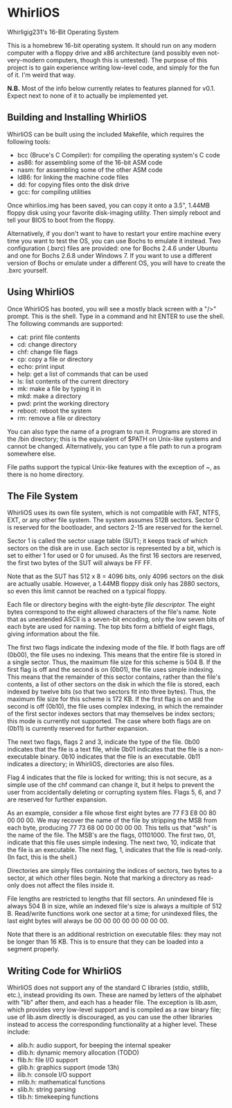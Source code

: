 # WhirliOS
Whirligig231's 16-Bit Operating System

This is a homebrew 16-bit operating system. It should run on any modern computer with a floppy drive and x86 architecture (and possibly even not-very-modern computers, though this is untested). The purpose of this project is to gain experience writing low-level code, and simply for the fun of it. I'm weird that way.

**N.B.** Most of the info below currently relates to features planned for v0.1. Expect next to none of it to actually be implemented yet.

## Building and Installing WhirliOS

WhirliOS can be built using the included Makefile, which requires the following tools:

* bcc (Bruce's C Compiler): for compiling the operating system's C code
* as86: for assembling some of the 16-bit ASM code
* nasm: for assembling some of the other ASM code
* ld86: for linking the machine code files
* dd: for copying files onto the disk drive
* gcc: for compiling utilities

Once whirlios.img has been saved, you can copy it onto a 3.5", 1.44MB floppy disk using your favorite disk-imaging utility. Then simply reboot and tell your BIOS to boot from the floppy.

Alternatively, if you don't want to have to restart your entire machine every time you want to test the OS, you can use Bochs to emulate it instead. Two configuration (.bxrc) files are provided: one for Bochs 2.4.6 under Ubuntu and one for Bochs 2.6.8 under Windows 7. If you want to use a different version of Bochs or emulate under a different OS, you will have to create the .bxrc yourself.

## Using WhirliOS

Once WhirliOS has booted, you will see a mostly black screen with a "/>" prompt. This is the shell. Type in a command and hit ENTER to use the shell. The following commands are supported:

* cat: print file contents
* cd: change directory
* chf: change file flags
* cp: copy a file or directory
* echo: print input
* help: get a list of commands that can be used
* ls: list contents of the current directory
* mk: make a file by typing it in
* mkd: make a directory
* pwd: print the working directory
* reboot: reboot the system
* rm: remove a file or directory

You can also type the name of a program to run it. Programs are stored in the /bin directory; this is the equivalent of $PATH on Unix-like systems and cannot be changed. Alternatively, you can type a file path to run a program somewhere else.

File paths support the typical Unix-like features with the exception of ~, as there is no home directory.

## The File System

WhirliOS uses its own file system, which is not compatible with FAT, NTFS, EXT, or any other file system. The system assumes 512B sectors. Sector 0 is reserved for the bootloader, and sectors 2-15 are reserved for the kernel.

Sector 1 is called the sector usage table (SUT); it keeps track of which sectors on the disk are in use. Each sector is represented by a bit, which is set to either 1 for used or 0 for unused. As the first 16 sectors are reserved, the first two bytes of the SUT will always be FF FF.

Note that as the SUT has 512 x 8 = 4096 bits, only 4096 sectors on the disk are actually usable. However, a 1.44MB floppy disk only has 2880 sectors, so even this limit cannot be reached on a typical floppy.

Each file or directory begins with the eight-byte _file descriptor._ The eight bytes correspond to the eight allowed characters of the file's name. Note that as unextended ASCII is a seven-bit encoding, only the low seven bits of each byte are used for naming. The top bits form a bitfield of eight flags, giving information about the file.

The first two flags indicate the indexing mode of the file. If both flags are off (0b00), the file uses no indexing. This means that the entire file is stored in a single sector. Thus, the maximum file size for this scheme is 504 B. If the first flag is off and the second is on (0b01), the file uses simple indexing. This means that the remainder of this sector contains, rather than the file's contents, a list of other sectors on the disk in which the file is stored, each indexed by twelve bits (so that two sectors fit into three bytes). Thus, the maximum file size for this scheme is 172 KB. If the first flag is on and the second is off (0b10), the file uses complex indexing, in which the remainder of the first sector indexes sectors that may themselves be index sectors; this mode is currently not supported. The case where both flags are on (0b11) is currently reserved for further expansion.

The next two flags, flags 2 and 3, indicate the type of the file. 0b00 indicates that the file is a text file, while 0b01 indicates that the file is a non-executable binary. 0b10 indicates that the file is an executable. 0b11 indicates a directory; in WhirliOS, directories are also files.

Flag 4 indicates that the file is locked for writing; this is not secure, as a simple use of the chf command can change it, but it helps to prevent the user from accidentally deleting or corrupting system files. Flags 5, 6, and 7 are reserved for further expansion.

As an example, consider a file whose first eight bytes are 77 F3 E8 00 80 00 00 00. We may recover the name of the file by stripping the MSB from each byte, producing 77 73 68 00 00 00 00 00. This tells us that "wsh" is the name of the file. The MSB's are the flags, 01101000. The first two, 01, indicate that this file uses simple indexing. The next two, 10, indicate that the file is an executable. The next flag, 1, indicates that the file is read-only. (In fact, this is the shell.)

Directories are simply files containing the indices of sectors, two bytes to a sector, at which other files begin. Note that marking a directory as read-only does not affect the files inside it.

File lengths are restricted to lengths that fill sectors. An unindexed file is always 504 B in size, while an indexed file's size is always a multiple of 512 B. Read/write functions work one sector at a time; for unindexed files, the last eight bytes will always be 00 00 00 00 00 00 00 00.

Note that there is an additional restriction on executable files: they may not be longer than 16 KB. This is to ensure that they can be loaded into a segment properly.

## Writing Code for WhirliOS

WhirliOS does not support any of the standard C libraries (stdio, stdlib, etc.), instead providing its own. These are named by letters of the alphabet with "lib" after them, and each has a header file. The exception is lib.asm, which provides very low-level support and is compiled as a raw binary file; use of lib.asm directly is discouraged, as you can use the other libraries instead to access the corresponding functionality at a higher level. These include:

* alib.h: audio support, for beeping the internal speaker
* dlib.h: dynamic memory allocation (TODO)
* flib.h: file I/O support
* glib.h: graphics support (mode 13h)
* ilib.h: console I/O support
* mlib.h: mathematical functions
* slib.h: string parsing
* tlib.h: timekeeping functions